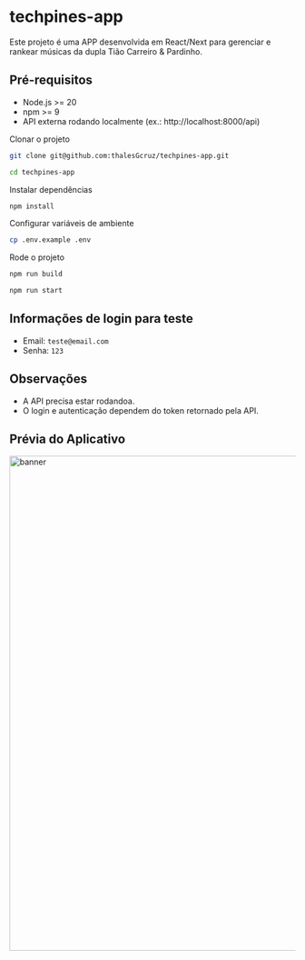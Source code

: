 # techpines-app
Este projeto é uma APP desenvolvida em React/Next para gerenciar e rankear músicas da dupla Tião Carreiro &amp; Pardinho.

## Pré-requisitos

- Node.js >= 20  
- npm >= 9  
- API externa rodando localmente (ex.: http://localhost:8000/api)  

Clonar o projeto
```bash
git clone git@github.com:thalesGcruz/techpines-app.git
```
```bash
cd techpines-app
```

Instalar dependências
```bash
npm install
```

Configurar variáveis de ambiente
```bash
cp .env.example .env
```

Rode o projeto
```bash
npm run build

```
```bash
npm run start
```

## Informações de login para teste
- Email: `teste@email.com`
- Senha: `123`

## Observações

- A API precisa estar rodandoa.  
- O login e autenticação dependem do token retornado pela API.

## Prévia do Aplicativo
<img width="1292" height="871" alt="banner" src="https://github.com/user-attachments/assets/685b2996-3423-4afa-a33b-13a87e1fddec" />


